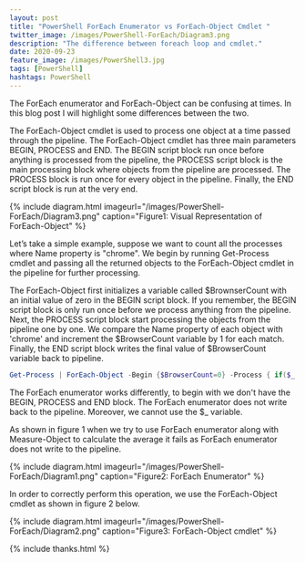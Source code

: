```yaml
---
layout: post
title: "PowerShell ForEach Enumerator vs ForEach-Object Cmdlet "
twitter_image: /images/PowerShell-ForEach/Diagram3.png
description: "The difference between foreach loop and cmdlet."
date: 2020-09-23
feature_image: /images/PowerShell3.jpg
tags: [PowerShell]
hashtags: PowerShell
---
```

The ForEach enumerator and ForEach-Object can be confusing at times. In this blog post I will highlight some differences between the two.
<!--more-->

The ForEach-Object cmdlet is used to process one object at a time passed through the pipeline. The ForEach-Object cmdlet has three main parameters BEGIN, PROCESS and END. The BEGIN script block run once before anything is processed from the pipeline, the PROCESS script block is the main processing block where objects from the pipeline are processed. The PROCESS block is run once for every object in the pipeline. Finally, the END script block is run at the very end.

{% include diagram.html imageurl="/images/PowerShell-ForEach/Diagram3.png" caption="Figure1: Visual Representation of ForEach-Object" %}

Let’s take a simple example, suppose we want to count all the processes where Name property is "chrome". We begin by running Get-Process cmdlet and passing all the returned objects to the ForEach-Object cmdlet in the pipeline for further processing. 

The ForEach-Object first initializes a variable called $BrownserCount with an initial value of zero in the BEGIN script block. If you remember, the BEGIN script block is only run once before we process anything from the pipeline. Next, the PROCESS script block start processing the objects from the pipeline one by one. We compare the Name property of each object with 'chrome' and increment the $BrowserCount variable by 1 for each match. Finally, the END script block writes the final value of $BrowserCount variable back to pipeline.

```PowerShell
Get-Process | ForEach-Object -Begin {$BrowserCount=0} -Process { if($_.Name -eq 'chrome'){$BrowserCount++} } -End {$BrowserCount}
```


The ForEach enumerator works differently, to begin with we don't have the BEGIN, PROCESS and END block. The ForEach enumerator does not write back to the pipeline. Moreover, we cannot use the $_ variable.

As shown in figure 1 when we try to use ForEach enumerator along with Measure-Object to calculate the average it fails as ForEach enumerator does not write to the pipeline.

{% include diagram.html imageurl="/images/PowerShell-ForEach/Diagram1.png" caption="Figure2: ForEach Enumerator" %}

In order to correctly perform this operation, we use the ForEach-Object cmdlet as shown in figure 2 below. 

{% include diagram.html imageurl="/images/PowerShell-ForEach/Diagram2.png" caption="Figure3: ForEach-Object cmdlet" %}

{% include thanks.html %}




